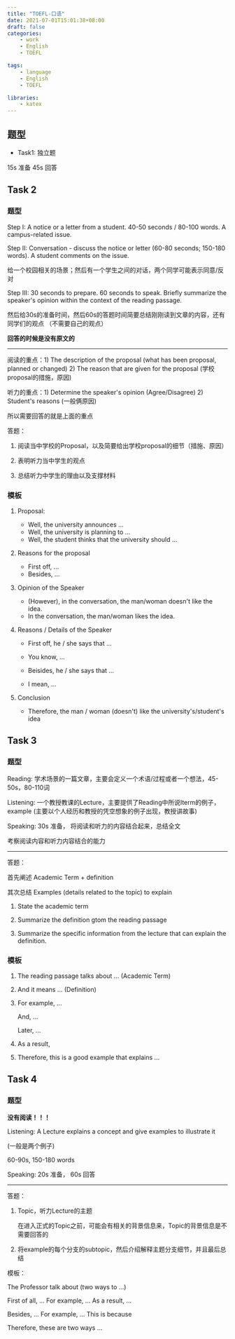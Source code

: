 ```yaml
---
title: "TOEFL-口语"
date: 2021-07-01T15:01:38+08:00
draft: false
categories:
    - work
    - English
    - TOEFL

tags:
    - language
    - English
    - TOEFL

libraries:
    - katex
---
```


## 题型

- Task1: 独立题

15s 准备 45s 回答


## Task 2 

### 题型

Step I: A notice or a letter from a student. 40-50 seconds / 80-100 words. A campus-related issue. 

Step II: Conversation - discuss the notice or letter (60-80 seconds; 150-180 words). A student comments on the issue.

给一个校园相关的场景；然后有一个学生之间的对话，两个同学可能表示同意/反对

Step III: 30 seconds to prepare. 60 seconds to speak. Briefly summarize the speaker's opinion within the context of the reading passage.

然后给30s的准备时间，然后60s的答题时间简要总结刚刚读到文章的内容，还有同学们的观点 （不需要自己的观点）

**回答的时候是没有原文的**

---------------------------------------------

阅读的重点：1) The description of the proposal (what has been proposal, planned or changed) 2) The reason that are given for the proposal (学校proposal的措施，原因)

听力的重点：1) Determine the speaker's opinion (Agree/Disagree) 2) Student's reasons (一般俩原因)

所以需要回答的就是上面的重点

答题：

1. 阅读当中学校的Proposal，以及简要给出学校proposal的细节（措施、原因）

2. 表明听力当中学生的观点

3. 总结听力中学生的理由以及支撑材料


### 模板

1. Proposal:
    
    - Well, the university announces ...
    - Well, the university is planning to ...
    - Well, the student thinks that the university should ...

2. Reasons for the proposal
    
    - First off, ...
    - Besides, ...

3. Opinion of the Speaker

    - (However), in the conversation, the man/woman doesn't like the idea.
    - In the conversation, the man/woman likes the idea.

4. Reasons / Details of the Speaker

    - First off, he / she says that ...
    - You know, ...

    - Beisides, he / she says that ...
    - I mean, ...

5. Conclusion

    - Therefore, the man / woman (doesn't) like the university's/student's idea

## Task 3

### 题型

Reading: 学术场景的一篇文章，主要会定义一个术语/过程或者一个想法，45-50s，80-110词

Listening: 一个教授教课的Lecture，主要提供了Reading中所说Iterm的例子，example (主要以个人经历和教授的凭空想象的例子出现，教授讲故事)

Speaking: 30s 准备， 将阅读和听力的内容结合起来，总结全文

考察阅读内容和听力内容结合的能力

-------------------------

答题：

首先阐述 Academic Term + definition

其次总结 Examples (details related to the topic) to explain

1. State the academic term

2. Summarize the definition gtom the reading passage

3. Summarize the specific information from the lecture that can explain the definition.


### 模板

1. The reading passage talks about ... (Academic Term)

2. And it means ... (Definition)

3. For example, ...
   
   And, ...

   Later, ...

4. As a result, 

5. Therefore, this is a good example that explains ...


## Task 4

### 题型

**没有阅读！！！**

Listening: A Lecture explains a concept and give examples to illustrate it

(一般是两个例子)

60-90s, 150-180 words

Speaking: 20s 准备， 60s 回答

-------------

答题：

1. Topic，听力Lecture的主题

    在进入正式的Topic之前，可能会有相关的背景信息来，Topic的背景信息是不需要回答的

2. 将example的每个分支的subtopic，然后介绍解释主题分支细节，并且最后总结


模板：

The Professor talk about (two ways to ...)

First of all, ... For example, ... As a result, ...

Besides, ... For example, ... This is because

Therefore, these are two ways ...

